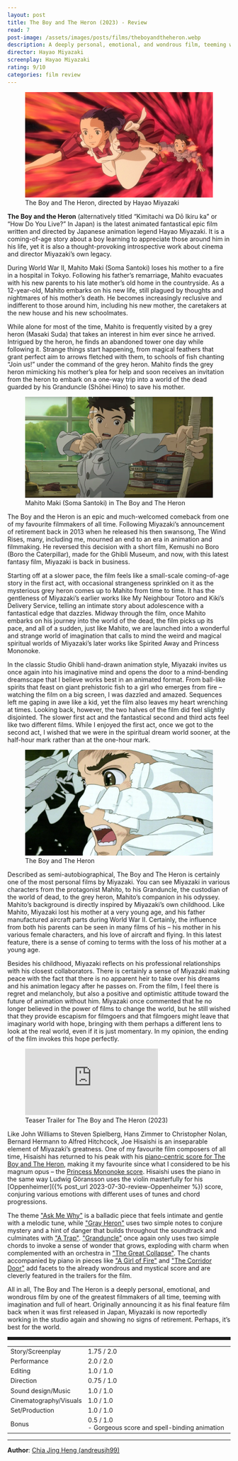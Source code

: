 ```yaml
---
layout: post
title: The Boy and The Heron (2023) - Review
read: 7
post-image: /assets/images/posts/films/theboyandtheheron.webp
description: A deeply personal, emotional, and wondrous film, teeming with imagination and full of heart
director: Hayao Miyazaki
screenplay: Hayao Miyazaki
rating: 9/10
categories: film review
---
```


<figure class="film">
  <img src="/assets/images/posts/films/theboyandtheheron.webp" alt="The Boy and The Heron movie still">
  <figcaption><i class="fa-solid fa-film"></i> The Boy and The Heron, directed by Hayao Miyazaki</figcaption>
</figure>

**The Boy and the Heron** (alternatively titled “Kimitachi wa Dō Ikiru ka” or “How Do You Live?” In Japan) is the latest animated fantastical epic film written and directed by Japanese animation legend Hayao Miyazaki. It is a coming-of-age story about a boy learning to appreciate those around him in his life, yet it is also a thought-provoking introspective work about cinema and director Miyazaki’s own legacy.

During World War II, Mahito Maki (Soma Santoki) loses his mother to a fire in a hospital in Tokyo. Following his father’s remarriage, Mahito evacuates with his new parents to his late mother’s old home in the countryside. As a 12-year-old, Mahito embarks on his new life, still plagued by thoughts and nightmares of his mother’s death. He becomes increasingly reclusive and indifferent to those around him, including his new mother, the caretakers at the new house and his new schoolmates.

While alone for most of the time, Mahito is frequently visited by a grey heron (Masaki Suda) that takes an interest in him ever since he arrived. Intrigued by the heron, he finds an abandoned tower one day while following it. Strange things start happening, from magical feathers that grant perfect aim to arrows fletched with them, to schools of fish chanting “Join us!” under the command of the grey heron. Mahito finds the grey heron mimicking his mother’s plea for help and soon receives an invitation from the heron to embark on a one-way trip into a world of the dead guarded by his Granduncle (Shōhei Hino) to save his mother.


<figure class="film">
  <img src="/assets/images/posts/films/theboyandtheheron_2.webp" alt="The Boy and The Heron movie still">
  <figcaption><i class="fa-solid fa-film"></i> Mahito Maki (Soma Santoki) in The Boy and The Heron</figcaption>
</figure>

The Boy and the Heron is an epic and much-welcomed comeback from one of my favourite filmmakers of all time. Following Miyazaki’s announcement of retirement back in 2013 when he released his then swansong, The Wind Rises, many, including me, mourned an end to an era in animation and filmmaking. He reversed this decision with a short film, Kemushi no Boro (Boro the Caterpillar), made for the Ghibli Museum, and now, with this latest fantasy film, Miyazaki is back in business.

Starting off at a slower pace, the film feels like a small-scale coming-of-age story in the first act, with occasional strangeness sprinkled on it as the mysterious grey heron comes up to Mahito from time to time. It has the gentleness of Miyazaki’s earlier works like My Neighbour Totoro and Kiki’s Delivery Service, telling an intimate story about adolescence with a fantastical edge that dazzles. Midway through the film, once Mahito embarks on his journey into the world of the dead, the film picks up its pace, and all of a sudden, just like Mahito, we are launched into a wonderful and strange world of imagination that calls to mind the weird and magical spiritual worlds of Miyazaki’s later works like Spirited Away and Princess Mononoke. 

In the classic Studio Ghibli hand-drawn animation style, Miyazaki invites us once again into his imaginative mind and opens the door to a mind-bending dreamscape that I believe works best in an animated format. From ball-like spirits that feast on giant prehistoric fish to a girl who emerges from fire – watching the film on a big screen, I was dazzled and amazed. Sequences left me gaping in awe like a kid, yet the film also leaves my heart wrenching at times. Looking back, however, the two halves of the film did feel slightly disjointed. The slower first act and the fantastical second and third acts feel like two different films. While I enjoyed the first act, once we got to the second act, I wished that we were in the spiritual dream world sooner, at the half-hour mark rather than at the one-hour mark.

<figure class="film">
  <img src="/assets/images/posts/films/theboyandtheheron_3.webp" alt="The Boy and The Heron movie still">
  <figcaption><i class="fa-solid fa-film"></i> The Boy and The Heron</figcaption>
</figure>

Described as semi-autobiographical, The Boy and The Heron is certainly one of the most personal films by Miyazaki. You can see Miyazaki in various characters from the protagonist Mahito, to his Granduncle, the custodian of the world of dead, to the grey heron, Mahito’s companion in his odyssey. Mahito’s background is directly inspired by Miyazaki’s own childhood. Like Mahito, Miyazaki lost his mother at a very young age, and his father manufactured aircraft parts during World War II. Certainly, the influence from both his parents can be seen in many films of his – his mother in his various female characters, and his love of aircraft and flying. In this latest feature, there is a sense of coming to terms with the loss of his mother at a young age. 

Besides his childhood, Miyazaki reflects on his professional relationships with his closest collaborators. There is certainly a sense of Miyazaki making peace with the fact that there is no apparent heir to take over his dreams and his animation legacy after he passes on. From the film, I feel there is regret and melancholy, but also a positive and optimistic attitude toward the future of animation without him. Miyazaki once commented that he no longer believed in the power of films to change the world, but he still wished that they provide escapism for filmgoers and that filmgoers might leave that imaginary world with hope, bringing with them perhaps a different lens to look at the real world, even if it is just momentary. In my opinion, the ending of the film invokes this hope perfectly.

<div class="film-trailer">
<figure>
  <iframe src="https://www.youtube.com/embed/f7EDFdA10pg" title="YouTube video player" frameborder="0" allow="accelerometer; autoplay; clipboard-write; encrypted-media; gyroscope; picture-in-picture; web-share" allowfullscreen></iframe>
  <figcaption><i class="fa-brands fa-youtube"></i> Teaser Trailer for The Boy and The Heron (2023)</figcaption>
</figure>
</div>

Like John Williams to Steven Spielberg, Hans Zimmer to Christopher Nolan, Bernard Hermann to Alfred Hitchcock, Joe Hisaishi is an inseparable element of Miyazaki’s greatness. One of my favourite film composers of all time, Hisaishi has returned to his peak with his <a href="https://open.spotify.com/album/6oXCKKghd9Shmz2iU7ebbW?si=awNoJBFkSYiB15Plm6Xg7Q" target="_blank">piano-centric score for The Boy and The Heron</a>, making it my favourite since what I considered to be his magnum opus – the <a href="https://open.spotify.com/album/2ZHxPDTCRU5STetdmXeW6p?si=lHPT0_A1TCCrq9e8pH9VMg" target="_blank">Princess Mononoke score</a>. Hisaishi uses the piano in the same way Ludwig Göransson uses the violin masterfully for his [Oppenheimer]({% post_url 2023-07-30-review-Oppenheimer %}) score, conjuring various emotions with different uses of tunes and chord progressions. 

The theme <a href="https://open.spotify.com/track/104EutLydSehDHiEjmtdBo?si=8524b8ac4af14701" target="_blank">"Ask Me Why"</a> is a balladic piece that feels intimate and gentle with a melodic tune, while <a href="https://open.spotify.com/track/3kujWn18oiuvrM47AL9sw3?si=4d9b234701c84622" target="_blank">"Gray Heron"</a> uses two simple notes to conjure mystery and a hint of danger that builds throughout the soundtrack and culminates with <a href="https://open.spotify.com/track/0CaoqjCQWQxLMKMIalLZmm?si=7e88ee0abeaa49e7" target="_blank">"A Trap"</a>. <a href="https://open.spotify.com/track/4w6jJKlF9TEpMs0sgBHQX0?si=282698c01e4b4b57" target="_blank">"Granduncle"</a> once again only uses two simple chords to invoke a sense of wonder that grows, exploding with charm when complemented with an orchestra in <a href="https://open.spotify.com/track/3zUnduoSzMzoP01BO69uJV?si=5ba77a29e9414b05" target="_blank">"The Great Collapse"</a>. The chants accompanied by piano in pieces like <a href="https://open.spotify.com/track/0Obp55zunsY6JTdAezDkTj?si=4eed0ba4e0b643f0" target="_blank">"A Girl of Fire"</a> and <a href="https://open.spotify.com/track/7HR3IJy3Lds9cvsRrlTAKF?si=b5b81f2b1668409e" target="_blank">"The Corridor Door"</a> add facets to the already wondrous and mystical score and are cleverly featured in the trailers for the film.

All in all, The Boy and The Heron is a deeply personal, emotional, and wondrous film by one of the greatest filmmakers of all time, teeming with imagination and full of heart. Originally announcing it as his final feature film back when it was first released in Japan, Miyazaki is now reportedly working in the studio again and showing no signs of retirement. Perhaps, it’s best for the world.

<hr style="border-style: dashed">

<table class="table table-sm table-striped table-hover">
  <colgroup>
    <col style="width: 30%;">
    <col style="width: 70%;">
  </colgroup>

  <tbody>
    <tr>
      <td>Story/Screenplay</td>
      <td>1.75 / 2.0</td>
    </tr>
    <tr>
      <td>Performance</td>
      <td>2.0 / 2.0</td>
    </tr>
    <tr>
      <td>Editing</td>
      <td>1.0 / 1.0</td>
    </tr>
    <tr>
      <td>Direction</td>
      <td>0.75 / 1.0</td>
    </tr>
    <tr>
      <td>Sound design/Music</td>
      <td>1.0 / 1.0</td>
    </tr>
    <tr>
      <td>Cinematography/Visuals</td>
      <td>1.0 / 1.0</td>
    </tr>
    <tr>
      <td>Set/Production</td>
      <td>1.0 / 1.0</td>
    </tr>
    <tr>
      <td>Bonus</td>
      <td>0.5 / 1.0 <br>- Gorgeous score and spell-binding animation</td>
    </tr>
  </tbody>
</table>

---

**Author**: <a href="https://github.com/andreusjh99" target="_blank">Chia Jing Heng (andreusjh99)</a>
